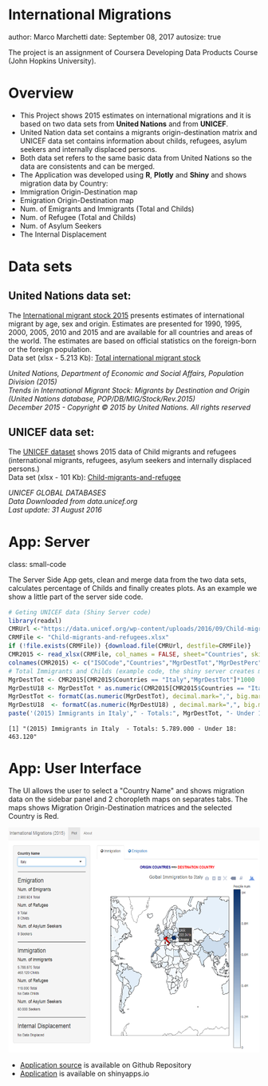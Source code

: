 <style>

.small-code pre code {
  font-size: 1.2em;
  word-wrap: break-word;
}

.reveal {
  font-size: 25px;
  }
</style>

International Migrations
========================================================
author: Marco Marchetti
date: September 08, 2017
autosize: true

The project is an assignment of Coursera Developing Data Products Course (John Hopkins University).

Overview
========================================================
- This Project shows 2015 estimates on international migrations and it is based on two data sets from **United Nations** and from **UNICEF**.   
- United Nation data set contains a migrants origin-destination matrix and UNICEF data set contains  information about childs, refugees, asylum seekers and internally displaced persons.  
- Both data set refers to the same basic data from United Nations so the data are consistents and can be merged. 
- The Application was developed using **R**, **Plotly** and **Shiny** and shows migration data by Country:
 - Immigration Origin-Destination map  
 - Emigration Origin-Destination map  
 - Num. of Emigrants and Immigrants (Total and Childs)
 - Num. of Refugee (Total and Childs)
 - Num. of Asylum Seekers
 - The Internal Displacement

 



Data sets
========================================================
## United Nations data set:
The [International migrant stock 2015](http://www.un.org/en/development/desa/population/migration/data/estimates2/estimates15.shtml)  presents estimates of international migrant by age, sex and origin. Estimates are presented for 1990, 1995, 2000, 2005, 2010 and 2015 and are available for all countries and areas of the world. The estimates are based on official statistics on the foreign-born or the foreign population.  
Data set (xlsx - 5.213 Kb): [Total international migrant stock](http://www.un.org/en/development/desa/population/migration/data/estimates2/data/UN_MigrantStockByOriginAndDestination_2015.xlsx)

*United Nations, Department of Economic and Social Affairs, Population Division (2015)*  
*Trends in International Migrant Stock: Migrants by Destination and Origin (United Nations database, POP/DB/MIG/Stock/Rev.2015)*  
*December 2015 - Copyright © 2015 by United Nations. All rights reserved*  

## UNICEF data set:
The [UNICEF dataset](https://data.unicef.org/topic/child-migration-and-displacement/migration/) shows 2015 data of Child migrants and refugees (international migrants, refugees, asylum seekers and internally displaced persons.)  
Data set (xlsx - 101 Kb): [Child-migrants-and-refugee](https://data.unicef.org/wp-content/uploads/2016/09/Child-migrants-and-refugees.xlsx)

*UNICEF GLOBAL DATABASES*  
*Data Downloaded from data.unicef.org*  
*Last update: 31 August 2016*  

App: Server
========================================================
class: small-code

The Server Side App gets, clean and merge data from the two data sets, calculates percentage of Childs and finally creates plots. As an example we show a little part of the server side code.


```r
# Geting UNICEF data (Shiny Server code)  
library(readxl) 
CMRUrl <-"https://data.unicef.org/wp-content/uploads/2016/09/Child-migrants-and-refugees.xlsx"
CRMFile <- "Child-migrants-and-refugees.xlsx"
if (!file.exists(CRMFile)) {download.file(CMRUrl, destfile=CRMFile)}
CMR2015 <- read_xlsx(CRMFile, col_names = FALSE, sheet="Countries", skip = 11, n_max =197)
colnames(CMR2015) <- c("ISOCode","Countries","MgrDestTot","MgrDestPerc","MgrDestPercU18","MgrOrigTot","MgrOrigPerc","RfgDestTot","RfgDestPercU18","RfgOrigTot","RfgOrigPercU18","AsylDestTot","AsylOrigTot","IntDisplTot","RatifNum")
# Total Immigrants and Childs (example code, the shiny server creates maps) 
MgrDestTot <- CMR2015[CMR2015$Countries == "Italy","MgrDestTot"]*1000
MgrDestU18 <- MgrDestTot * as.numeric(CMR2015[CMR2015$Countries == "Italy","MgrDestPercU18"])/100
MgrDestTot <- formatC(as.numeric(MgrDestTot), decimal.mark=",", big.mark=".", digits = 0, format = "f")
MgrDestU18  <- formatC(as.numeric(MgrDestU18) , decimal.mark=",", big.mark=".", digits = 0, format = "f")
paste('(2015) Immigrants in Italy'," - Totals:", MgrDestTot, "- Under 18:", MgrDestU18)
```

```
[1] "(2015) Immigrants in Italy  - Totals: 5.789.000 - Under 18: 463.120"
```

App: User Interface
========================================================
The UI allows the user to select a "Country Name" and shows migration data on the sidebar panel and 2 choropleth maps on separates tabs. The maps shows Migration Origin-Destination matrices and the selected Country is Red.   

<div align="center">
<img src="UI.png" width=650 height=450>
</div>

- [Application source](https://github.com/marcomarchetti/DDP-Assignment) is available on Github Repository  
- [Application](https://marcomarchetti.shinyapps.io/internationalmigrations/) is available on shinyapps.io 
